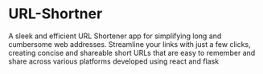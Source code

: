 # URL-Shortner
A sleek and efficient URL Shortener app for simplifying long and cumbersome web addresses. Streamline your links with just a few clicks, creating concise and shareable short URLs that are easy to remember and share across various platforms developed using react and flask
